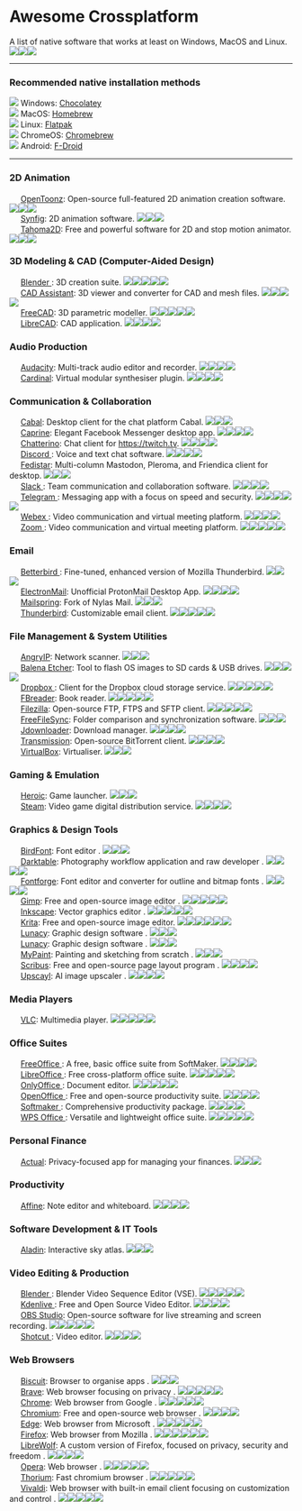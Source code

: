 # Awesome Crossplatform
A list of native software that works at least on Windows, MacOS and Linux.<br>
[<img src=img/win.svg>](## "Windows")[<img src=img/mac.svg>](## "MacOS")[<img src=img/linux.svg>](## "Linux")

---

### Recommended native installation methods
[<img src=img/win.svg>](## "Windows") Windows: [Chocolatey](https://chocolatey.org/install) <br>
[<img src=img/mac.svg>](## "MacOS") MacOS: [Homebrew](https://brew.sh/)<br>
[<img src=img/linux.svg>](## "Linux") Linux: [Flatpak](https://flatpak.org/setup/)<br>
[<img src=img/chrome.svg>](## "ChromeOS") ChromeOS: [Chromebrew](https://chromebrew.github.io/)<br>
[<img src=img/android.svg>](## "Android") Android: [F-Droid](https://f-droid.org/)

---

### 2D Animation
[<img src="https://opentoonz.github.io/img/favicon.ico" height=16px>](## "OpenToonz") [OpenToonz](https://opentoonz.github.io/): Open-source full-featured 2D animation creation software. [<img src=img/win.svg>](## "Windows")[<img src=img/mac.svg>](## "MacOS")[<img src=img/linux.svg>](## "Linux")<br>
[<img src="https://www.synfig.org/favicon.ico" height=16px>](## "Synfig") [Synfig](https://www.synfig.org/): 2D animation software. [<img src=img/win.svg>](## "Windows")[<img src=img/mac.svg>](## "MacOS")[<img src=img/linux.svg>](## "Linux")<br>
[<img src="https://tahoma2d.org/media/branding/favicon.ico" height=16px>](## "Tahoma2D") [Tahoma2D](https://tahoma2d.org/): Free and powerful software for 2D and stop motion animator. [<img src=img/win.svg>](## "Windows")[<img src=img/mac.svg>](## "MacOS")[<img src=img/linux.svg>](## "Linux")<br>
### 3D Modeling & CAD (Computer-Aided Design)
[<img src="https://www.blender.org/wp-content/themes/bthree/assets/icons/favicon.svg" height=16px>](## "Blender ") [Blender ](https://www.blender.org/): 3D creation suite. [<img src=img/win.svg>](## "Windows")[<img src=img/mac.svg>](## "MacOS")[<img src=img/linux.svg>](## "Linux")[<img src=img/android.svg>](## "Android")[<img src=img/chrome.svg>](## "ChromeOS")<br>
[<img src="https://www.opencascade.com/wp-content/themes/opencascade/assets/img/favicon.ico" height=16px>](## "CAD Assistant") [CAD Assistant](https://www.opencascade.com/products/cad-assistant/): 3D viewer and converter for CAD and mesh files. [<img src=img/win.svg>](## "Windows")[<img src=img/mac.svg>](## "MacOS & iOS")[<img src=img/linux.svg>](## "Linux")[<img src=img/android.svg>](## "Android")<br>
[<img src="https://www.freecad.org/images/favicon.ico" height=16px>](## "FreeCAD") [FreeCAD](https://www.freecad.org/): 3D parametric modeller. [<img src=img/win.svg>](## "Windows")[<img src=img/mac.svg>](## "MacOS")[<img src=img/linux.svg>](## "Linux")[<img src=img/chrome.svg>](## "ChromeOS")[<img src=img/freebds.svg>](## "FreeBDS")<br>
[<img src="https://librecad.org/favicon.ico" height=16px>](## "LibreCAD") [LibreCAD](https://librecad.org/): CAD application. [<img src=img/win.svg>](## "Windows")[<img src=img/mac.svg>](## "MacOS")[<img src=img/linux.svg>](## "Linux")[<img src=img/freebds.svg>](## "FreeBDS")<br>
### Audio Production
[<img src="https://www.audacityteam.org/favicon.svg" height=16px>](## "Audacity") [Audacity](https://www.audacityteam.org/): Multi-track audio editor and recorder. [<img src=img/win.svg>](## "Windows")[<img src=img/mac.svg>](## "MacOS")[<img src=img/linux.svg>](## "Linux")[<img src=img/chrome.svg>](## "ChromeOS")<br>
[<img src="https://cardinal.kx.studio/favicon.ico" height=16px>](## "Cardinal") [Cardinal](https://cardinal.kx.studio/): Virtual modular synthesiser plugin. [<img src=img/win.svg>](## "Windows")[<img src=img/mac.svg>](## "MacOS")[<img src=img/linux.svg>](## "Linux")[<img src=img/freebds.svg>](## "FreeBDS")<br>
### Communication & Collaboration
[<img src="https://cabal.chat/logo.black.svg" height=16px>](## "Cabal") [Cabal](https://cabal.chat/): Desktop client for the chat platform Cabal. [<img src=img/win.svg>](## "Windows")[<img src=img/mac.svg>](## "MacOS")[<img src=img/linux.svg>](## "Linux")<br>
[<img src="https://github.com/sindresorhus/caprine/raw/main/media/AppIcon-readme.png" height=16px>](## "Caprine") [Caprine](https://github.com/sindresorhus/caprine  ): Elegant Facebook Messenger desktop app. [<img src=img/win.svg>](## "Windows")[<img src=img/mac.svg>](## "MacOS")[<img src=img/linux.svg>](## "Linux")[<img src=img/chrome.svg>](## "ChromeOS")<br>
[<img src="https://chatterino.com/logo.svg" height=16px>](## "Chatterino") [Chatterino](https://chatterino.com/  ): Chat client for https://twitch.tv. [<img src=img/win.svg>](## "Windows")[<img src=img/mac.svg>](## "MacOS")[<img src=img/linux.svg>](## "Linux")[<img src=img/freebds.svg>](## "FreeBDS")<br>
[<img src="https://cdn.prod.website-files.com/6257adef93867e50d84d30e2/62fddf0fde45a8baedcc7ee5_847541504914fd33810e70a0ea73177e%20(2)-1.png" height=16px>](## "Discord ") [Discord ](https://discord.com/): Voice and text chat software. [<img src=img/win.svg>](## "Windows")[<img src=img/mac.svg>](## "MacOS & iOS")[<img src=img/linux.svg>](## "Linux")[<img src=img/android.svg>](## "Android")<br>
[<img src="https://fedistar.net/favicon/favicon.ico" height=16px>](## "Fedistar") [Fedistar](https://fedistar.net/): Multi-column Mastodon, Pleroma, and Friendica client for desktop. [<img src=img/win.svg>](## "Windows")[<img src=img/mac.svg>](## "MacOS")[<img src=img/linux.svg>](## "Linux")<br>
[<img src="https://a.slack-edge.com/e6a93c1/img/icons/favicon-32.png" height=16px>](## "Slack ") [Slack ](https://slack.com/): Team communication and collaboration software. [<img src=img/win.svg>](## "Windows")[<img src=img/mac.svg>](## "MacOS & iOS")[<img src=img/linux.svg>](## "Linux")[<img src=img/android.svg>](## "Android")<br>
[<img src="https://web.telegram.org/favicon.ico" height=16px>](## "Telegram ") [Telegram ](https://web.telegram.org/): Messaging app with a focus on speed and security. [<img src=img/win.svg>](## "Windows")[<img src=img/mac.svg>](## "MacOS & iOS")[<img src=img/linux.svg>](## "Linux")[<img src=img/android.svg>](## "Android")[<img src=img/chrome.svg>](## "ChromeOS")<br>
[<img src="https://www.webex.com/content/dam/wbx/global/images/webex-favicon.png" height=16px>](## "Webex ") [Webex ](https://www.webex.com/): Video communication and virtual meeting platform. [<img src=img/win.svg>](## "Windows")[<img src=img/mac.svg>](## "MacOS & iOS")[<img src=img/linux.svg>](## "Linux")[<img src=img/android.svg>](## "Android")<br>
[<img src="https://st1.zoom.us/homepage/publish/primary/assets/images/zoom.ico" height=16px>](## "Zoom ") [Zoom ](https://www.zoom.com/): Video communication and virtual meeting platform. [<img src=img/win.svg>](## "Windows")[<img src=img/mac.svg>](## "MacOS & iOS")[<img src=img/linux.svg>](## "Linux")[<img src=img/android.svg>](## "Android")[<img src=img/chrome.svg>](## "ChromeOS")<br>
### Email
[<img src="https://www.betterbird.eu/favicon.ico" height=16px>](## "Betterbird ") [Betterbird ](https://www.betterbird.eu/): Fine-tuned, enhanced version of Mozilla Thunderbird. [<img src=img/win.svg>](## "Windows")[<img src=img/mac.svg>](## "MacOS")[<img src=img/linux.svg>](## "Linux")<br>
[<img src="https://proton.me/favicons/favicon.ico" height=16px>](## "ElectronMail") [ElectronMail](https://github.com/vladimiry/ElectronMail): Unofficial ProtonMail Desktop App. [<img src=img/win.svg>](## "Windows")[<img src=img/mac.svg>](## "MacOS")[<img src=img/linux.svg>](## "Linux")[<img src=img/chrome.svg>](## "ChromeOS")<br>
[<img src="img/mailspring.png" height=16px>](## "Mailspring") [Mailspring](https://www.getmailspring.com/): Fork of Nylas Mail. [<img src=img/win.svg>](## "Windows")[<img src=img/mac.svg>](## "MacOS")[<img src=img/linux.svg>](## "Linux")<br>
[<img src="https://www.thunderbird.net/media/img/thunderbird/favicon.ico" height=16px>](## "Thunderbird") [Thunderbird](https://www.thunderbird.net/): Customizable email client. [<img src=img/win.svg>](## "Windows")[<img src=img/mac.svg>](## "MacOS")[<img src=img/linux.svg>](## "Linux")[<img src=img/android.svg>](## "Android")[<img src=img/freebds.svg>](## "FreeBDS")<br>
### File Management & System Utilities
[<img src="https://angryip.org/favicon.ico" height=16px>](## "AngryIP") [AngryIP](https://angryip.org/): Network scanner. [<img src=img/win.svg>](## "Windows")[<img src=img/mac.svg>](## "MacOS")[<img src=img/linux.svg>](## "Linux")<br>
[<img src="https://etcher.balena.io/images/favicon.png" height=16px>](## "Balena Etcher") [Balena Etcher](https://etcher.balena.io/): Tool to flash OS images to SD cards & USB drives. [<img src=img/win.svg>](## "Windows")[<img src=img/mac.svg>](## "MacOS")[<img src=img/linux.svg>](## "Linux")[<img src=img/chrome.svg>](## "ChromeOS")<br>
[<img src="https://cfl.dropboxstatic.com/static/metaserver/static/images/favicon.ico" height=16px>](## "Dropbox ") [Dropbox ](https://www.dropbox.com/): Client for the Dropbox cloud storage service. [<img src=img/win.svg>](## "Windows")[<img src=img/mac.svg>](## "MacOS & iOS")[<img src=img/linux.svg>](## "Linux")[<img src=img/android.svg>](## "Android")[<img src=img/chrome.svg>](## "ChromeOS")<br>
[<img src="https://fbreader.org/static/images/logo.svg" height=16px>](## "FBreader") [FBreader](https://fbreader.org/): Book reader. [<img src=img/win.svg>](## "Windows")[<img src=img/mac.svg>](## "MacOS & iOS")[<img src=img/linux.svg>](## "Linux")[<img src=img/android.svg>](## "Android")[<img src=img/freebds.svg>](## "FreeBDS")<br>
[<img src="https://filezilla-project.org/favicon.ico" height=16px>](## "Filezilla") [Filezilla](https://filezilla-project.org/): Open-source FTP, FTPS and SFTP client. [<img src=img/win.svg>](## "Windows")[<img src=img/mac.svg>](## "MacOS")[<img src=img/linux.svg>](## "Linux")[<img src=img/chrome.svg>](## "ChromeOS")[<img src=img/freebds.svg>](## "FreeBDS")<br>
[<img src="https://freefilesync.org/images/freefilesync.ico" height=16px>](## "FreeFileSync") [FreeFileSync](https://freefilesync.org/): Folder comparison and synchronization software. [<img src=img/win.svg>](## "Windows")[<img src=img/mac.svg>](## "MacOS")[<img src=img/linux.svg>](## "Linux")<br>
[<img src="https://jdownloader.org/lib/tpl/arctic/images/favicon.ico" height=16px>](## "Jdownloader") [Jdownloader](https://jdownloader.org/): Download manager. [<img src=img/win.svg>](## "Windows")[<img src=img/mac.svg>](## "MacOS")[<img src=img/linux.svg>](## "Linux")[<img src=img/freebds.svg>](## "FreeBDS")<br>
[<img src="https://transmissionbt.com/assets/images/icons/favicon.ico" height=16px>](## "Transmission") [Transmission](https://transmissionbt.com/): Open-source BitTorrent client. [<img src=img/win.svg>](## "Windows")[<img src=img/mac.svg>](## "MacOS")[<img src=img/linux.svg>](## "Linux")[<img src=img/chrome.svg>](## "ChromeOS")<br>
[<img src="https://www.virtualbox.org/favicon.ico" height=16px>](## "VirtualBox") [VirtualBox](https://www.virtualbox.org/): Virtualiser. [<img src=img/win.svg>](## "Windows")[<img src=img/mac.svg>](## "MacOS")[<img src=img/linux.svg>](## "Linux")<br>
### Gaming & Emulation
[<img src="https://heroicgameslauncher.com/favicon.ico" height=16px>](## "Heroic") [Heroic](https://heroicgameslauncher.com/): Game launcher. [<img src=img/win.svg>](## "Windows")[<img src=img/mac.svg>](## "MacOS")[<img src=img/linux.svg>](## "Linux")<br>
[<img src="https://store.steampowered.com/favicon.ico" height=16px>](## "Steam") [Steam](https://store.steampowered.com/): Video game digital distribution service. [<img src=img/win.svg>](## "Windows")[<img src=img/mac.svg>](## "MacOS & iOS")[<img src=img/linux.svg>](## "Linux")[<img src=img/android.svg>](## "Android")<br>
### Graphics & Design Tools
[<img src="https://birdfont.org/favicon.ico" height=16px>](## "BirdFont") [BirdFont](https://birdfont.org/): Font editor . [<img src=img/win.svg>](## "Windows")[<img src=img/mac.svg>](## "MacOS")[<img src=img/linux.svg>](## "Linux")<br>
[<img src="https://www.darktable.org/favicon.ico" height=16px>](## "Darktable") [Darktable](https://www.darktable.org/): Photography workflow application and raw developer . [<img src=img/win.svg>](## "Windows")[<img src=img/mac.svg>](## "MacOS")[<img src=img/linux.svg>](## "Linux")[<img src=img/chrome.svg>](## "ChromeOS")<br>
[<img src="https://fontforge.org/assets/img/favicon-32x32.png" height=16px>](## "Fontforge") [Fontforge](https://fontforge.org/): Font editor and converter for outline and bitmap fonts . [<img src=img/win.svg>](## "Windows")[<img src=img/mac.svg>](## "MacOS")[<img src=img/linux.svg>](## "Linux")[<img src=img/chrome.svg>](## "ChromeOS")<br>
[<img src="https://www.gimp.org/images/wilber32.png" height=16px>](## "Gimp") [Gimp](https://www.gimp.org/): Free and open-source image editor . [<img src=img/win.svg>](## "Windows")[<img src=img/mac.svg>](## "MacOS")[<img src=img/linux.svg>](## "Linux")[<img src=img/chrome.svg>](## "ChromeOS")[<img src=img/freebds.svg>](## "FreeBDS")<br>
[<img src="https://media.inkscape.org/static/images/inkscape-favicon.png" height=16px>](## "Inkscape") [Inkscape](https://inkscape.org/): Vector graphics editor . [<img src=img/win.svg>](## "Windows")[<img src=img/mac.svg>](## "MacOS")[<img src=img/linux.svg>](## "Linux")[<img src=img/chrome.svg>](## "ChromeOS")[<img src=img/freebds.svg>](## "FreeBDS")<br>
[<img src="https://krita.org/images/favicon.ico" height=16px>](## "Krita") [Krita](https://krita.org/): Free and open-source image editor. [<img src=img/win.svg>](## "Windows")[<img src=img/mac.svg>](## "MacOS")[<img src=img/linux.svg>](## "Linux")[<img src=img/android.svg>](## "Android")[<img src=img/chrome.svg>](## "ChromeOS")[<img src=img/freebds.svg>](## "FreeBDS")<br>
[<img src="https://icons8.com/vue-static/landings/lunacy-new/favicon-32.png" height=16px>](## "Lunacy") [Lunacy](https://icons8.com/lunacy): Graphic design software . [<img src=img/win.svg>](## "Windows")[<img src=img/mac.svg>](## "MacOS")[<img src=img/linux.svg>](## "Linux")<br>
[<img src="https://icons8.com/vue-static/landings/lunacy-new/favicon-32.png" height=16px>](## "Lunacy") [Lunacy](https://icons8.com/lunacy): Graphic design software . [<img src=img/win.svg>](## "Windows")[<img src=img/mac.svg>](## "MacOS")[<img src=img/linux.svg>](## "Linux")<br>
[<picture><source media="(prefers-color-scheme: dark)" srcset="https://www.mypaint.app/images/mypaint/favicon-light.svg"><img height=16px src="https://www.mypaint.app/images/mypaint/favicon-dark.svg"></picture>](## "MyPaint") [MyPaint](https://www.mypaint.app/en/): Painting and sketching from scratch . [<img src=img/win.svg>](## "Windows")[<img src=img/mac.svg>](## "MacOS")[<img src=img/linux.svg>](## "Linux")<br>
[<img src="https://www.scribus.net/wp-content/uploads/2023/07/cropped-g1984-32x32.png" height=16px>](## "Scribus") [Scribus](https://www.scribus.net/): Free and open-source page layout program . [<img src=img/win.svg>](## "Windows")[<img src=img/mac.svg>](## "MacOS")[<img src=img/linux.svg>](## "Linux")[<img src=img/freebds.svg>](## "FreeBDS")<br>
[<img src="https://upscayl.org/logo/64x64.png" height=16px>](## "Upscayl") [Upscayl](https://upscayl.org/): AI image upscaler . [<img src=img/win.svg>](## "Windows")[<img src=img/mac.svg>](## "MacOS")[<img src=img/linux.svg>](## "Linux")[<img src=img/chrome.svg>](## "ChromeOS")<br>
### Media Players
[<img src="https://images.videolan.org/images/favicon.ico" height=16px>](## "VLC") [VLC](https://www.videolan.org/): Multimedia player. [<img src=img/win.svg>](## "Windows")[<img src=img/mac.svg>](## "MacOS & iOS")[<img src=img/linux.svg>](## "Linux")[<img src=img/android.svg>](## "Android")[<img src=img/freebds.svg>](## "FreeBDS")<br>
### Office Suites
[<img src="https://www.softmaker.com/templates/joomaker/images/softmaker-favicon.svg" height=16px>](## "FreeOffice ") [FreeOffice ](https://www.freeoffice.com/): A free, basic office suite from SoftMaker. [<img src=img/win.svg>](## "Windows")[<img src=img/mac.svg>](## "MacOS")[<img src=img/linux.svg>](## "Linux")[<img src=img/android.svg>](## "Android")<br>
[<img src="https://www.libreoffice.org/themes/libreofficenew/favicon.ico" height=16px>](## "LibreOffice ") [LibreOffice ](https://www.libreoffice.org/): Free cross-platform office suite. [<img src=img/win.svg>](## "Windows")[<img src=img/mac.svg>](## "MacOS & iOS")[<img src=img/linux.svg>](## "Linux")[<img src=img/android.svg>](## "Android")[<img src=img/freebds.svg>](## "FreeBDS")<br>
[<img src="https://static-www.onlyoffice.com/v9.5.0/images/favicons01/favicon32.png" height=16px>](## "OnlyOffice ") [OnlyOffice ](https://www.onlyoffice.com/): Document editor. [<img src=img/win.svg>](## "Windows")[<img src=img/mac.svg>](## "MacOS & iOS")[<img src=img/linux.svg>](## "Linux")[<img src=img/android.svg>](## "Android")[<img src=img/chrome.svg>](## "ChromeOS")<br>
[<img src="https://www.openoffice.org/favicon.ico" height=16px>](## "OpenOffice ") [OpenOffice ](https://www.openoffice.org/): Free and open-source productivity suite. [<img src=img/win.svg>](## "Windows")[<img src=img/mac.svg>](## "MacOS & iOS")[<img src=img/linux.svg>](## "Linux")[<img src=img/freebds.svg>](## "FreeBDS")<br>
[<img src="https://www.softmaker.com/templates/joomaker/images/softmaker-favicon.svg" height=16px>](## "Softmaker ") [Softmaker ](https://www.softmaker.com/): Comprehensive productivity package. [<img src=img/win.svg>](## "Windows")[<img src=img/mac.svg>](## "MacOS & iOS")[<img src=img/linux.svg>](## "Linux")[<img src=img/android.svg>](## "Android")<br>
[<img src="https://es.wps.com/favicon.ico" height=16px>](## "WPS Office ") [WPS Office ](https://es.wps.com/): Versatile and lightweight office suite. [<img src=img/win.svg>](## "Windows")[<img src=img/mac.svg>](## "MacOS & iOS")[<img src=img/linux.svg>](## "Linux")[<img src=img/android.svg>](## "Android")[<img src=img/freebds.svg>](## "FreeBDS")<br>
### Personal Finance
[<img src="https://actualbudget.org/img/favicon.ico" height=16px>](## "Actual") [Actual](https://actualbudget.org/): Privacy-focused app for managing your finances. [<img src=img/win.svg>](## "Windows")[<img src=img/mac.svg>](## "MacOS")[<img src=img/linux.svg>](## "Linux")<br>
### Productivity
[<img src="https://affine.pro/favicon-96.png" height=16px>](## "Affine") [Affine](https://affine.pro/download): Note editor and whiteboard. [<img src=img/win.svg>](## "Windows")[<img src=img/mac.svg>](## "MacOS & iOS")[<img src=img/linux.svg>](## "Linux")[<img src=img/android.svg>](## "Android")<br>
### Software Development & IT Tools
[<img src="https://aladin.cds.unistra.fr/favicon.ico" height=16px>](## "Aladin") [Aladin](https://aladin.cds.unistra.fr/AladinDesktop/#Download): Interactive sky atlas. [<img src=img/win.svg>](## "Windows")[<img src=img/mac.svg>](## "MacOS")[<img src=img/linux.svg>](## "Linux")<br>
### Video Editing & Production
[<img src="https://www.blender.org/wp-content/themes/bthree/assets/icons/favicon.svg" height=16px>](## "Blender ") [Blender ](https://www.blender.org/): Blender Video Sequence Editor (VSE). [<img src=img/win.svg>](## "Windows")[<img src=img/mac.svg>](## "MacOS")[<img src=img/linux.svg>](## "Linux")[<img src=img/android.svg>](## "Android")[<img src=img/chrome.svg>](## "ChromeOS")<br>
[<img src="https://kdenlive.org/favicon-32x32.png" height=16px>](## "Kdenlive ") [Kdenlive ](https://kdenlive.org/): Free and Open Source Video Editor. [<img src=img/win.svg>](## "Windows")[<img src=img/mac.svg>](## "MacOS")[<img src=img/linux.svg>](## "Linux")[<img src=img/freebds.svg>](## "FreeBDS")<br>
[<img src="https://obsproject.com/favicon-32x32.png" height=16px>](## "OBS Studio") [OBS Studio](https://obsproject.com/): Open-source software for live streaming and screen recording. [<img src=img/win.svg>](## "Windows")[<img src=img/mac.svg>](## "MacOS")[<img src=img/linux.svg>](## "Linux")[<img src=img/chrome.svg>](## "ChromeOS")[<img src=img/freebds.svg>](## "FreeBDS")<br>
[<img src="https://www.shotcut.org/assets/img/favicon.ico" height=16px>](## "Shotcut ") [Shotcut ](https://www.shotcut.org/): Video editor. [<img src=img/win.svg>](## "Windows")[<img src=img/mac.svg>](## "MacOS")[<img src=img/linux.svg>](## "Linux")[<img src=img/freebds.svg>](## "FreeBDS")<br>
### Web Browsers
[<img src="https://storage.googleapis.com/production-os-assets/assets/352b11f0-9dc4-4905-aafd-f48929e6d8b5" height=16px>](## "Biscuit") [Biscuit](https://eatbiscuit.com/): Browser to organise apps . [<img src=img/win.svg>](## "Windows")[<img src=img/mac.svg>](## "MacOS")[<img src=img/linux.svg>](## "Linux")<br>
[<img src="https://brave.com/static-assets/images/cropped-brave_appicon_release-32x32.png" height=16px>](## "Brave") [Brave](https://brave.com/): Web browser focusing on privacy . [<img src=img/win.svg>](## "Windows")[<img src=img/mac.svg>](## "MacOS & iOS")[<img src=img/linux.svg>](## "Linux")[<img src=img/android.svg>](## "Android")[<img src=img/chrome.svg>](## "ChromeOS")<br>
[<img src="https://www.google.com/chrome/static/images/favicons/favicon-32x32.png" height=16px>](## "Chrome") [Chrome](https://www.google.com/chrome/): Web browser from Google . [<img src=img/win.svg>](## "Windows")[<img src=img/mac.svg>](## "MacOS & iOS")[<img src=img/linux.svg>](## "Linux")[<img src=img/android.svg>](## "Android")[<img src=img/chrome.svg>](## "ChromeOS")<br>
[<img src="https://www.chromium.org/favicon.ico" height=16px>](## "Chromium") [Chromium](https://www.chromium.org/chromium-projects/): Free and open-source web browser . [<img src=img/win.svg>](## "Windows")[<img src=img/mac.svg>](## "MacOS")[<img src=img/linux.svg>](## "Linux")[<img src=img/android.svg>](## "Android")<br>
[<img src="https://edgestatic.azureedge.net/welcome/static/favicon.png" height=16px>](## "Edge") [Edge](https://www.microsoft.com/edge/): Web browser from Microsoft . [<img src=img/win.svg>](## "Windows")[<img src=img/mac.svg>](## "MacOS & iOS")[<img src=img/linux.svg>](## "Linux")[<img src=img/android.svg>](## "Android")[<img src=img/chrome.svg>](## "ChromeOS")<br>
[<img src="https://www.firefox.com/media/img/favicons/firefox/browser/favicon.f093404c0135.ico" height=16px>](## "Firefox") [Firefox](https://www.firefox.com/): Web browser from Mozilla . [<img src=img/win.svg>](## "Windows")[<img src=img/mac.svg>](## "MacOS & iOS")[<img src=img/linux.svg>](## "Linux")[<img src=img/android.svg>](## "Android")[<img src=img/chrome.svg>](## "ChromeOS")[<img src=img/freebds.svg>](## "FreeBDS")<br>
[<img src="https://librewolf.net/favicon.ico" height=16px>](## "LibreWolf") [LibreWolf](https://librewolf.net/): A custom version of Firefox, focused on privacy, security and freedom . [<img src=img/win.svg>](## "Windows")[<img src=img/mac.svg>](## "MacOS")[<img src=img/linux.svg>](## "Linux")[<img src=img/freebds.svg>](## "FreeBDS")<br>
[<img src="https://cdn-production-opera-website.operacdn.com/staticfiles/assets/images/favicon/opera/favicon-32x32.ddd494719bed.png" height=16px>](## "Opera") [Opera](https://www.opera.com/): Web browser . [<img src=img/win.svg>](## "Windows")[<img src=img/mac.svg>](## "MacOS & iOS")[<img src=img/linux.svg>](## "Linux")[<img src=img/android.svg>](## "Android")[<img src=img/chrome.svg>](## "ChromeOS")<br>
[<img src="https://thorium.rocks/favicon-32x32.png" height=16px>](## "Thorium") [Thorium](https://thorium.rocks/): Fast chromium browser . [<img src=img/win.svg>](## "Windows")[<img src=img/mac.svg>](## "MacOS")[<img src=img/linux.svg>](## "Linux")[<img src=img/android.svg>](## "Android")[<img src=img/chrome.svg>](## "ChromeOS")<br>
[<img src="https://vivaldi.com/wp-content/uploads/cropped-favicon-32x32.png" height=16px>](## "Vivaldi") [Vivaldi](https://vivaldi.com/): Web browser with built-in email client focusing on customization and control . [<img src=img/win.svg>](## "Windows")[<img src=img/mac.svg>](## "MacOS & iOS")[<img src=img/linux.svg>](## "Linux")[<img src=img/android.svg>](## "Android")[<img src=img/chrome.svg>](## "ChromeOS")<br>



